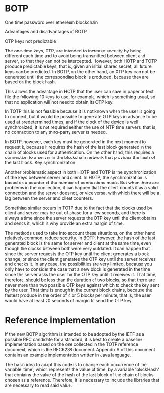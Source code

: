 # BOTP
One time password over ethereum blockchain

Advantages and disadvantages of BOTP

OTP keys not predictable

The one-time keys, OTP, are intended to increase security by being different each time and to avoid being transmitted between client and server, so that they can not be intercepted. However, both HOTP and TOTP produce predictable keys, that is, given an initial shared secret, all future keys can be predicted. In BOTP, on the other hand, an OTP key can not be generated until the corresponding block is produced, because they are based on the block hash.

This allows the advantage in HOTP that the user can save in paper or text file the following 10 keys to use, for example, which is something usual, so that no application will not need to obtain its OTP key.

In TOTP this is not feasible because it is not known when the user is going to connect, but it would be possible to generate OTP keys in advance to be used at predetermined times, and if the clock of the device is well synchronized, it is not required neither the use of NTP time servers, that is, no connection to any third-party server is needed.

In BOTP, however, each key must be generated in the next moment to request it, because it requires the hash of the last block generated in the chain of blocks used for authentication. On the other hand, this requires a connection to a server in the blockchain network that provides the hash of the last block.
Key synchronization

Another problematic aspect in both HOTP and TOTP is the synchronization of the keys between server and client. In HOTP, the synchronization is based on a counter of the number of connections made. But when there are problems in the connection, it can happen that the client counts it as a valid connection and the server does not, or vice versa, with which there will be a lag between the server and client counters.

Something similar occurs in TOTP due to the fact that the clocks used by client and server may be out of phase for a few seconds, and there is always a time since the server requests the OTP key until the client obtains and sends it, which is why provide an extra margin of time.

The methods used to take into account these situations, on the other hand relatively common, reduce security. In BOTP, however, the hash of the last generated block is the same for server and client at the same time, even though the clocks between both were very outdated. It can happen that since the server requests the OTP key until the client generates a block change, or since the client generates the OTP key until the server receives and checks it. In any case, the possibilities are very limited, because you only have to consider the case that a new block is generated in the time since the server asks the user for the OTP key until it receives it. That time, therefore, should be less than the duration of two blocks, so that there are never more than two possible OTP keys against which to check the key sent by the user. That time is enough in the current block chains, because the fastest produce in the order of 4 or 5 blocks per minute, that is, the user would have at least 20 seconds of margin to send the OTP key.



# Reference implementation

If the new BOTP algorithm is intended to be adopted by the IETF as a possible RFC candidate for a standard, it is best to create a baseline implementation based on the one collected in the TOTP reference document, which is the RFC6238 document. Appendix A of this document contains an example implementation written in Java language.

The basic idea to adapt this code is to change each occurrence of the variable 'time', which represents the value of time, by a variable 'blockHash' that contains the value of the hash of the last block of the chain of blocks chosen as a reference. Therefore, it is necessary to include the libraries that are necessary to read said value.
